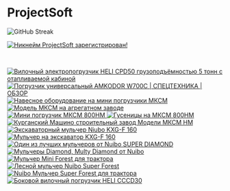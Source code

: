 # ProjectSoft

![GitHub Streak](http://github-readme-streak-stats.herokuapp.com?user=ProjectSoft-STUDIONIONS&locale=ru&mode=weekly)

<a href="https://mynickname.com/projectsoft" target="_blank">
	<img src="https://mynickname.com/img.php?nick=ProjectSoft&sert=2&text=t5" alt="Никнейм ProjectSoft зарегистрирован!" border="0" />
</a>
<p>&nbsp;</p>
<!-- prettier-ignore-start -->
<!-- BEGIN EXAMPLE-YOUTUBE-CARDS -->
<a href="https://www.youtube.com/watch?v=k38pQ8A0ZL0">
  <picture>
    <source media="(prefers-color-scheme: dark)" srcset="https://ytcards.demolab.com/?id=k38pQ8A0ZL0&title=%D0%92%D0%B8%D0%BB%D0%BE%D1%87%D0%BD%D1%8B%D0%B9+%D1%8D%D0%BB%D0%B5%D0%BA%D1%82%D1%80%D0%BE%D0%BF%D0%BE%D0%B3%D1%80%D1%83%D0%B7%D1%87%D0%B8%D0%BA+HELI+CPD50+%D0%B3%D1%80%D1%83%D0%B7%D0%BE%D0%BF%D0%BE%D0%B4%D1%8A%D1%91%D0%BC%D0%BD%D0%BE%D1%81%D1%82%D1%8C%D1%8E+5+%D1%82%D0%BE%D0%BD%D0%BD+%D1%81+%D0%BE%D1%82%D0%B0%D0%BF%D0%BB%D0%B8%D0%B2%D0%B0%D0%B5%D0%BC%D0%BE%D0%B9+%D0%BA%D0%B0%D0%B1%D0%B8%D0%BD%D0%BE%D0%B9&lang=en&timestamp=1691487350&background_color=%230d1117&title_color=%23ffffff&stats_color=%23dedede&max_title_lines=2&width=250&border_radius=5&duration=69">
    <img src="https://ytcards.demolab.com/?id=k38pQ8A0ZL0&title=%D0%92%D0%B8%D0%BB%D0%BE%D1%87%D0%BD%D1%8B%D0%B9+%D1%8D%D0%BB%D0%B5%D0%BA%D1%82%D1%80%D0%BE%D0%BF%D0%BE%D0%B3%D1%80%D1%83%D0%B7%D1%87%D0%B8%D0%BA+HELI+CPD50+%D0%B3%D1%80%D1%83%D0%B7%D0%BE%D0%BF%D0%BE%D0%B4%D1%8A%D1%91%D0%BC%D0%BD%D0%BE%D1%81%D1%82%D1%8C%D1%8E+5+%D1%82%D0%BE%D0%BD%D0%BD+%D1%81+%D0%BE%D1%82%D0%B0%D0%BF%D0%BB%D0%B8%D0%B2%D0%B0%D0%B5%D0%BC%D0%BE%D0%B9+%D0%BA%D0%B0%D0%B1%D0%B8%D0%BD%D0%BE%D0%B9&lang=en&timestamp=1691487350&background_color=%23ffffff&title_color=%2324292f&stats_color=%2357606a&max_title_lines=2&width=250&border_radius=5&duration=69" alt="Вилочный электропогрузчик HELI CPD50 грузоподъёмностью 5 тонн с отапливаемой кабиной" title="Вилочный электропогрузчик HELI CPD50 грузоподъёмностью 5 тонн с отапливаемой кабиной">
  </picture>
</a>
<a href="https://www.youtube.com/watch?v=5yVacoNXdY4">
  <picture>
    <source media="(prefers-color-scheme: dark)" srcset="https://ytcards.demolab.com/?id=5yVacoNXdY4&title=%D0%9F%D0%BE%D0%B3%D1%80%D1%83%D0%B7%D1%87%D0%B8%D0%BA+%D1%83%D0%BD%D0%B8%D0%B2%D0%B5%D1%80%D1%81%D0%B0%D0%BB%D1%8C%D0%BD%D1%8B%D0%B9+AMKODOR+W700C+%7C+%D0%A1%D0%9F%D0%95%D0%A6%D0%A2%D0%95%D0%A5%D0%9D%D0%98%D0%9A%D0%90+%7C+%D0%9E%D0%91%D0%97%D0%9E%D0%A0&lang=en&timestamp=1690118526&background_color=%230d1117&title_color=%23ffffff&stats_color=%23dedede&max_title_lines=2&width=250&border_radius=5&duration=252">
    <img src="https://ytcards.demolab.com/?id=5yVacoNXdY4&title=%D0%9F%D0%BE%D0%B3%D1%80%D1%83%D0%B7%D1%87%D0%B8%D0%BA+%D1%83%D0%BD%D0%B8%D0%B2%D0%B5%D1%80%D1%81%D0%B0%D0%BB%D1%8C%D0%BD%D1%8B%D0%B9+AMKODOR+W700C+%7C+%D0%A1%D0%9F%D0%95%D0%A6%D0%A2%D0%95%D0%A5%D0%9D%D0%98%D0%9A%D0%90+%7C+%D0%9E%D0%91%D0%97%D0%9E%D0%A0&lang=en&timestamp=1690118526&background_color=%23ffffff&title_color=%2324292f&stats_color=%2357606a&max_title_lines=2&width=250&border_radius=5&duration=252" alt="Погрузчик универсальный AMKODOR W700C | СПЕЦТЕХНИКА | ОБЗОР" title="Погрузчик универсальный AMKODOR W700C | СПЕЦТЕХНИКА | ОБЗОР">
  </picture>
</a>
<a href="https://www.youtube.com/watch?v=8idvcJyKXFA">
  <picture>
    <source media="(prefers-color-scheme: dark)" srcset="https://ytcards.demolab.com/?id=8idvcJyKXFA&title=%D0%9D%D0%B0%D0%B2%D0%B5%D1%81%D0%BD%D0%BE%D0%B5+%D0%BE%D0%B1%D0%BE%D1%80%D1%83%D0%B4%D0%BE%D0%B2%D0%B0%D0%BD%D0%B8%D0%B5+%D0%BD%D0%B0+%D0%BC%D0%B8%D0%BD%D0%B8+%D0%BF%D0%BE%D0%B3%D1%80%D1%83%D0%B7%D1%87%D0%B8%D0%BA%D0%B8+%D0%9C%D0%9A%D0%A1%D0%9C&lang=en&timestamp=1657096725&background_color=%230d1117&title_color=%23ffffff&stats_color=%23dedede&max_title_lines=2&width=250&border_radius=5&duration=25">
    <img src="https://ytcards.demolab.com/?id=8idvcJyKXFA&title=%D0%9D%D0%B0%D0%B2%D0%B5%D1%81%D0%BD%D0%BE%D0%B5+%D0%BE%D0%B1%D0%BE%D1%80%D1%83%D0%B4%D0%BE%D0%B2%D0%B0%D0%BD%D0%B8%D0%B5+%D0%BD%D0%B0+%D0%BC%D0%B8%D0%BD%D0%B8+%D0%BF%D0%BE%D0%B3%D1%80%D1%83%D0%B7%D1%87%D0%B8%D0%BA%D0%B8+%D0%9C%D0%9A%D0%A1%D0%9C&lang=en&timestamp=1657096725&background_color=%23ffffff&title_color=%2324292f&stats_color=%2357606a&max_title_lines=2&width=250&border_radius=5&duration=25" alt="Навесное оборудование на мини погрузчики МКСМ" title="Навесное оборудование на мини погрузчики МКСМ">
  </picture>
</a>
<a href="https://www.youtube.com/watch?v=8nx1kQwNQd8">
  <picture>
    <source media="(prefers-color-scheme: dark)" srcset="https://ytcards.demolab.com/?id=8nx1kQwNQd8&title=%D0%9C%D0%BE%D0%B4%D0%B5%D0%BB%D1%8C+%D0%9C%D0%9A%D0%A1%D0%9C+%D0%BD%D0%B0+%D0%B0%D0%B3%D1%80%D0%B5%D0%B3%D0%B0%D1%82%D0%BD%D0%BE%D0%BC+%D0%B7%D0%B0%D0%B2%D0%BE%D0%B4%D0%B5&lang=en&timestamp=1657096680&background_color=%230d1117&title_color=%23ffffff&stats_color=%23dedede&max_title_lines=2&width=250&border_radius=5&duration=33">
    <img src="https://ytcards.demolab.com/?id=8nx1kQwNQd8&title=%D0%9C%D0%BE%D0%B4%D0%B5%D0%BB%D1%8C+%D0%9C%D0%9A%D0%A1%D0%9C+%D0%BD%D0%B0+%D0%B0%D0%B3%D1%80%D0%B5%D0%B3%D0%B0%D1%82%D0%BD%D0%BE%D0%BC+%D0%B7%D0%B0%D0%B2%D0%BE%D0%B4%D0%B5&lang=en&timestamp=1657096680&background_color=%23ffffff&title_color=%2324292f&stats_color=%2357606a&max_title_lines=2&width=250&border_radius=5&duration=33" alt="Модель МКСМ на агрегатном заводе" title="Модель МКСМ на агрегатном заводе">
  </picture>
</a>
<a href="https://www.youtube.com/watch?v=Vz4zijAk4aA">
  <picture>
    <source media="(prefers-color-scheme: dark)" srcset="https://ytcards.demolab.com/?id=Vz4zijAk4aA&title=%D0%9C%D0%B8%D0%BD%D0%B8+%D0%BF%D0%BE%D0%B3%D1%80%D1%83%D0%B7%D1%87%D0%B8%D0%BA+%D0%9C%D0%9A%D0%A1%D0%9C+800%D0%9D%D0%9C&lang=en&timestamp=1657096647&background_color=%230d1117&title_color=%23ffffff&stats_color=%23dedede&max_title_lines=2&width=250&border_radius=5&duration=416">
    <img src="https://ytcards.demolab.com/?id=Vz4zijAk4aA&title=%D0%9C%D0%B8%D0%BD%D0%B8+%D0%BF%D0%BE%D0%B3%D1%80%D1%83%D0%B7%D1%87%D0%B8%D0%BA+%D0%9C%D0%9A%D0%A1%D0%9C+800%D0%9D%D0%9C&lang=en&timestamp=1657096647&background_color=%23ffffff&title_color=%2324292f&stats_color=%2357606a&max_title_lines=2&width=250&border_radius=5&duration=416" alt="Мини погрузчик МКСМ 800НМ" title="Мини погрузчик МКСМ 800НМ">
  </picture>
</a>
<a href="https://www.youtube.com/watch?v=5WNr37cJy9c">
  <picture>
    <source media="(prefers-color-scheme: dark)" srcset="https://ytcards.demolab.com/?id=5WNr37cJy9c&title=%D0%93%D1%83%D1%81%D0%B5%D0%BD%D0%B8%D1%86%D1%8B+%D0%BD%D0%B0+%D0%9C%D0%9A%D0%A1%D0%9C+800%D0%9D%D0%9C&lang=en&timestamp=1657096599&background_color=%230d1117&title_color=%23ffffff&stats_color=%23dedede&max_title_lines=2&width=250&border_radius=5&duration=71">
    <img src="https://ytcards.demolab.com/?id=5WNr37cJy9c&title=%D0%93%D1%83%D1%81%D0%B5%D0%BD%D0%B8%D1%86%D1%8B+%D0%BD%D0%B0+%D0%9C%D0%9A%D0%A1%D0%9C+800%D0%9D%D0%9C&lang=en&timestamp=1657096599&background_color=%23ffffff&title_color=%2324292f&stats_color=%2357606a&max_title_lines=2&width=250&border_radius=5&duration=71" alt="Гусеницы на МКСМ 800НМ" title="Гусеницы на МКСМ 800НМ">
  </picture>
</a>
<a href="https://www.youtube.com/watch?v=oCP0VDTU18s">
  <picture>
    <source media="(prefers-color-scheme: dark)" srcset="https://ytcards.demolab.com/?id=oCP0VDTU18s&title=%D0%9A%D1%83%D1%80%D0%B3%D0%B0%D0%BD%D1%81%D0%BA%D0%B8%D0%B9+%D0%9C%D0%B0%D1%88%D0%B8%D0%BD%D0%BE+%D1%81%D1%82%D1%80%D0%BE%D0%B8%D1%82%D0%B5%D0%BB%D1%8C%D0%BD%D1%8B%D0%B9+%D0%B7%D0%B0%D0%B2%D0%BE%D0%B4++%D0%9C%D0%BE%D0%B4%D0%B5%D0%BB%D0%B8+%D0%9C%D0%9A%D0%A1%D0%9C++%D0%9D%D0%9C&lang=en&timestamp=1657096530&background_color=%230d1117&title_color=%23ffffff&stats_color=%23dedede&max_title_lines=2&width=250&border_radius=5&duration=220">
    <img src="https://ytcards.demolab.com/?id=oCP0VDTU18s&title=%D0%9A%D1%83%D1%80%D0%B3%D0%B0%D0%BD%D1%81%D0%BA%D0%B8%D0%B9+%D0%9C%D0%B0%D1%88%D0%B8%D0%BD%D0%BE+%D1%81%D1%82%D1%80%D0%BE%D0%B8%D1%82%D0%B5%D0%BB%D1%8C%D0%BD%D1%8B%D0%B9+%D0%B7%D0%B0%D0%B2%D0%BE%D0%B4++%D0%9C%D0%BE%D0%B4%D0%B5%D0%BB%D0%B8+%D0%9C%D0%9A%D0%A1%D0%9C++%D0%9D%D0%9C&lang=en&timestamp=1657096530&background_color=%23ffffff&title_color=%2324292f&stats_color=%2357606a&max_title_lines=2&width=250&border_radius=5&duration=220" alt="Курганский Машино строительный завод  Модели МКСМ  НМ" title="Курганский Машино строительный завод  Модели МКСМ  НМ">
  </picture>
</a>
<a href="https://www.youtube.com/watch?v=1Y84lPreQ1A">
  <picture>
    <source media="(prefers-color-scheme: dark)" srcset="https://ytcards.demolab.com/?id=1Y84lPreQ1A&title=%D0%AD%D0%BA%D1%81%D0%BA%D0%B0%D0%B2%D0%B0%D1%82%D0%BE%D1%80%D0%BD%D1%8B%D0%B9+%D0%BC%D1%83%D0%BB%D1%8C%D1%87%D0%B5%D1%80+Niubo+KXG-F+160&lang=en&timestamp=1643377065&background_color=%230d1117&title_color=%23ffffff&stats_color=%23dedede&max_title_lines=2&width=250&border_radius=5&duration=242">
    <img src="https://ytcards.demolab.com/?id=1Y84lPreQ1A&title=%D0%AD%D0%BA%D1%81%D0%BA%D0%B0%D0%B2%D0%B0%D1%82%D0%BE%D1%80%D0%BD%D1%8B%D0%B9+%D0%BC%D1%83%D0%BB%D1%8C%D1%87%D0%B5%D1%80+Niubo+KXG-F+160&lang=en&timestamp=1643377065&background_color=%23ffffff&title_color=%2324292f&stats_color=%2357606a&max_title_lines=2&width=250&border_radius=5&duration=242" alt="Экскаваторный мульчер Niubo KXG-F 160" title="Экскаваторный мульчер Niubo KXG-F 160">
  </picture>
</a>
<a href="https://www.youtube.com/watch?v=y92lvAqCzvc">
  <picture>
    <source media="(prefers-color-scheme: dark)" srcset="https://ytcards.demolab.com/?id=y92lvAqCzvc&title=%D0%9C%D1%83%D0%BB%D1%8C%D1%87%D0%B5%D1%80+%D0%BD%D0%B0+%D1%8D%D0%BA%D1%81%D0%BA%D0%B0%D0%B2%D0%B0%D1%82%D0%BE%D1%80+KXG-F+160&lang=en&timestamp=1643376646&background_color=%230d1117&title_color=%23ffffff&stats_color=%23dedede&max_title_lines=2&width=250&border_radius=5&duration=36">
    <img src="https://ytcards.demolab.com/?id=y92lvAqCzvc&title=%D0%9C%D1%83%D0%BB%D1%8C%D1%87%D0%B5%D1%80+%D0%BD%D0%B0+%D1%8D%D0%BA%D1%81%D0%BA%D0%B0%D0%B2%D0%B0%D1%82%D0%BE%D1%80+KXG-F+160&lang=en&timestamp=1643376646&background_color=%23ffffff&title_color=%2324292f&stats_color=%2357606a&max_title_lines=2&width=250&border_radius=5&duration=36" alt="Мульчер на экскаватор KXG-F 160" title="Мульчер на экскаватор KXG-F 160">
  </picture>
</a>
<a href="https://www.youtube.com/watch?v=EODKgSUZ6o8">
  <picture>
    <source media="(prefers-color-scheme: dark)" srcset="https://ytcards.demolab.com/?id=EODKgSUZ6o8&title=%D0%9E%D0%B4%D0%B8%D0%BD+%D0%B8%D0%B7+%D0%BB%D1%83%D1%87%D1%88%D0%B8%D1%85+%D0%BC%D1%83%D0%BB%D1%8C%D1%87%D0%B5%D1%80%D0%BE%D0%B2+%D0%BE%D1%82+Nuibo+++SUPER+DIAMOND&lang=en&timestamp=1643357676&background_color=%230d1117&title_color=%23ffffff&stats_color=%23dedede&max_title_lines=2&width=250&border_radius=5&duration=68">
    <img src="https://ytcards.demolab.com/?id=EODKgSUZ6o8&title=%D0%9E%D0%B4%D0%B8%D0%BD+%D0%B8%D0%B7+%D0%BB%D1%83%D1%87%D1%88%D0%B8%D1%85+%D0%BC%D1%83%D0%BB%D1%8C%D1%87%D0%B5%D1%80%D0%BE%D0%B2+%D0%BE%D1%82+Nuibo+++SUPER+DIAMOND&lang=en&timestamp=1643357676&background_color=%23ffffff&title_color=%2324292f&stats_color=%2357606a&max_title_lines=2&width=250&border_radius=5&duration=68" alt="Один из лучших мульчеров от Nuibo   SUPER DIAMOND" title="Один из лучших мульчеров от Nuibo   SUPER DIAMOND">
  </picture>
</a>
<a href="https://www.youtube.com/watch?v=Cyi5swIEhlQ">
  <picture>
    <source media="(prefers-color-scheme: dark)" srcset="https://ytcards.demolab.com/?id=Cyi5swIEhlQ&title=%D0%9C%D1%83%D0%BB%D1%8C%D1%87%D0%B5%D1%80%D1%8B+Diamond%2C+Multy+Diamond+%D0%BE%D1%82+Nuibo&lang=en&timestamp=1643357594&background_color=%230d1117&title_color=%23ffffff&stats_color=%23dedede&max_title_lines=2&width=250&border_radius=5&duration=73">
    <img src="https://ytcards.demolab.com/?id=Cyi5swIEhlQ&title=%D0%9C%D1%83%D0%BB%D1%8C%D1%87%D0%B5%D1%80%D1%8B+Diamond%2C+Multy+Diamond+%D0%BE%D1%82+Nuibo&lang=en&timestamp=1643357594&background_color=%23ffffff&title_color=%2324292f&stats_color=%2357606a&max_title_lines=2&width=250&border_radius=5&duration=73" alt="Мульчеры Diamond, Multy Diamond от Nuibo" title="Мульчеры Diamond, Multy Diamond от Nuibo">
  </picture>
</a>
<a href="https://www.youtube.com/watch?v=28_dArmpYuA">
  <picture>
    <source media="(prefers-color-scheme: dark)" srcset="https://ytcards.demolab.com/?id=28_dArmpYuA&title=%D0%9C%D1%83%D0%BB%D1%8C%D1%87%D0%B5%D1%80+Mini+Forest+%D0%B4%D0%BB%D1%8F+%D1%82%D1%80%D0%B0%D0%BA%D1%82%D0%BE%D1%80%D0%B0&lang=en&timestamp=1643357515&background_color=%230d1117&title_color=%23ffffff&stats_color=%23dedede&max_title_lines=2&width=250&border_radius=5&duration=61">
    <img src="https://ytcards.demolab.com/?id=28_dArmpYuA&title=%D0%9C%D1%83%D0%BB%D1%8C%D1%87%D0%B5%D1%80+Mini+Forest+%D0%B4%D0%BB%D1%8F+%D1%82%D1%80%D0%B0%D0%BA%D1%82%D0%BE%D1%80%D0%B0&lang=en&timestamp=1643357515&background_color=%23ffffff&title_color=%2324292f&stats_color=%2357606a&max_title_lines=2&width=250&border_radius=5&duration=61" alt="Мульчер Mini Forest для трактора" title="Мульчер Mini Forest для трактора">
  </picture>
</a>
<a href="https://www.youtube.com/watch?v=zQSWFLwRwYI">
  <picture>
    <source media="(prefers-color-scheme: dark)" srcset="https://ytcards.demolab.com/?id=zQSWFLwRwYI&title=%D0%9B%D0%B5%D1%81%D0%BD%D0%BE%D0%B9+%D0%BC%D1%83%D0%BB%D1%8C%D1%87%D0%B5%D1%80+Nuibo+Super+Forest&lang=en&timestamp=1643357443&background_color=%230d1117&title_color=%23ffffff&stats_color=%23dedede&max_title_lines=2&width=250&border_radius=5&duration=431">
    <img src="https://ytcards.demolab.com/?id=zQSWFLwRwYI&title=%D0%9B%D0%B5%D1%81%D0%BD%D0%BE%D0%B9+%D0%BC%D1%83%D0%BB%D1%8C%D1%87%D0%B5%D1%80+Nuibo+Super+Forest&lang=en&timestamp=1643357443&background_color=%23ffffff&title_color=%2324292f&stats_color=%2357606a&max_title_lines=2&width=250&border_radius=5&duration=431" alt="Лесной мульчер Nuibo Super Forest" title="Лесной мульчер Nuibo Super Forest">
  </picture>
</a>
<a href="https://www.youtube.com/watch?v=gr4vCDobKUc">
  <picture>
    <source media="(prefers-color-scheme: dark)" srcset="https://ytcards.demolab.com/?id=gr4vCDobKUc&title=Nuibo+%D0%9C%D1%83%D0%BB%D1%8C%D1%87%D0%B5%D1%80+Super+Forest+%D0%B4%D0%BB%D1%8F+%D1%82%D1%80%D0%B0%D0%BA%D1%82%D0%BE%D1%80%D0%B0&lang=en&timestamp=1643357341&background_color=%230d1117&title_color=%23ffffff&stats_color=%23dedede&max_title_lines=2&width=250&border_radius=5&duration=205">
    <img src="https://ytcards.demolab.com/?id=gr4vCDobKUc&title=Nuibo+%D0%9C%D1%83%D0%BB%D1%8C%D1%87%D0%B5%D1%80+Super+Forest+%D0%B4%D0%BB%D1%8F+%D1%82%D1%80%D0%B0%D0%BA%D1%82%D0%BE%D1%80%D0%B0&lang=en&timestamp=1643357341&background_color=%23ffffff&title_color=%2324292f&stats_color=%2357606a&max_title_lines=2&width=250&border_radius=5&duration=205" alt="Nuibo Мульчер Super Forest для трактора" title="Nuibo Мульчер Super Forest для трактора">
  </picture>
</a>
<a href="https://www.youtube.com/watch?v=j74awttbypE">
  <picture>
    <source media="(prefers-color-scheme: dark)" srcset="https://ytcards.demolab.com/?id=j74awttbypE&title=%D0%91%D0%BE%D0%BA%D0%BE%D0%B2%D0%BE%D0%B9+%D0%B2%D0%B8%D0%BB%D0%BE%D1%87%D0%BD%D1%8B%D0%B9+%D0%BF%D0%BE%D0%B3%D1%80%D1%83%D0%B7%D1%87%D0%B8%D0%BA+HELI+CCCD30&lang=en&timestamp=1628355880&background_color=%230d1117&title_color=%23ffffff&stats_color=%23dedede&max_title_lines=2&width=250&border_radius=5&duration=60">
    <img src="https://ytcards.demolab.com/?id=j74awttbypE&title=%D0%91%D0%BE%D0%BA%D0%BE%D0%B2%D0%BE%D0%B9+%D0%B2%D0%B8%D0%BB%D0%BE%D1%87%D0%BD%D1%8B%D0%B9+%D0%BF%D0%BE%D0%B3%D1%80%D1%83%D0%B7%D1%87%D0%B8%D0%BA+HELI+CCCD30&lang=en&timestamp=1628355880&background_color=%23ffffff&title_color=%2324292f&stats_color=%2357606a&max_title_lines=2&width=250&border_radius=5&duration=60" alt="Боковой вилочный погрузчик HELI CCCD30" title="Боковой вилочный погрузчик HELI CCCD30">
  </picture>
</a>
<!-- END EXAMPLE-YOUTUBE-CARDS -->
<!-- prettier-ignore-end -->

